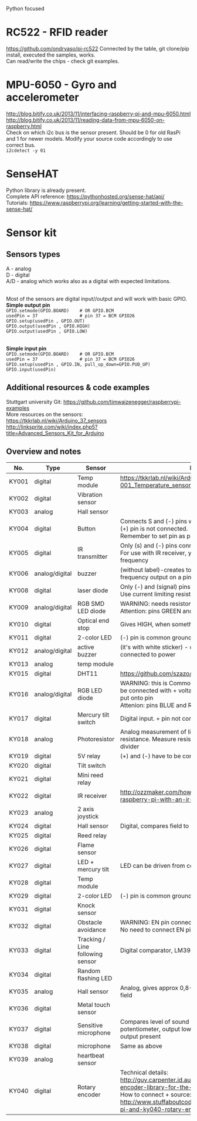 Python focused

# RC522 - RFID reader
https://github.com/ondryaso/pi-rc522
Connected by the table, git clone/pip install, executed the samples, works.<BR>
Can read/write the chips - check git examples.

# MPU-6050 - Gyro and accelerometer
http://blog.bitify.co.uk/2013/11/interfacing-raspberry-pi-and-mpu-6050.html <BR>
http://blog.bitify.co.uk/2013/11/reading-data-from-mpu-6050-on-raspberry.html <BR>
Check on which i2c bus is the sensor present. Should be 0 for old RasPi and 1 for newer models. 
Modify your source code accordingly to use correct bus.<BR>
`i2cdetect -y 01`

# SenseHAT
Python library is already present.<BR>
Complete API reference: https://pythonhosted.org/sense-hat/api/ <BR>
Tutorials: https://www.raspberrypi.org/learning/getting-started-with-the-sense-hat/

# Sensor kit
## Sensors types
A - analog<BR>
D - digital<BR>
A/D - analog which works also as a digital with expected limitations.<BR><BR>

Most of the sensors are digital input//output and will work with basic GPIO.<BR>
**Simple output pin**<BR>
`GPIO.setmode(GPIO.BOARD)    # OR GPIO.BCM`<BR>
`usedPin = 37                # pin 37 = BCM GPIO26`<BR>
`GPIO.setup(usedPin , GPIO.OUT)`<BR>
`GPIO.output(usedPin , GPIO.HIGH)`<BR>
`GPIO.output(usedPin , GPIO.LOW)`<BR><BR>

**Simple input pin**<BR>
`GPIO.setmode(GPIO.BOARD)    # OR GPIO.BCM`<BR>
`usedPin = 37                # pin 37 = BCM GPIO26`<BR>
`GPIO.setup(usedPin , GPIO.IN, pull_up_down=GPIO.PUD_UP)`<BR>
`GPIO.input(usedPin) `


## Additional resources & code examples
Stuttgart university Git: https://github.com/timwaizenegger/raspberrypi-examples  <BR>
More resources on the sensors: <BR>
https://tkkrlab.nl/wiki/Arduino_37_sensors <BR>
http://linksprite.com/wiki/index.php5?title=Advanced_Sensors_Kit_for_Arduino <BR>

## Overview and notes
| No. | Type | Sensor | Notes
| --- | --- | --- | ----
| KY001| digital| Temp module| https://tkkrlab.nl/wiki/Arduino_KY-001_Temperature_sensor_module
| KY002| digital| Vibration sensor| 
| KY003| analog| Hall sensor| 
| KY004| digital| Button| Connects S and (-) pins when pressed. <BR> (+) pin is not connected. <BR> Remember to set pin as pull-up.
| KY005| digital| IR transmitter| Only (s) and (-) pins connected. Use resistor! <BR> For use with IR receiver, you have to generate proper frequency
| KY006| analog/digital| buzzer| (without label)-creates tones, you have to create frequency output on a pin
| KY008| digital| laser diode| Only (-) and (signal) pins connected.  <BR> Use current limiting resistor!
| KY009| analog/digital| RGB SMD LED diode| WARNING: needs resistors! <BR> Attention: pins GREEN and RED swapped
| KY010| digital| Optical end stop| Gives HIGH, when something blocks the light
| KY011| digital| 2-color LED| (-) pin is common ground (cathode)
| KY012| analog/digital| active buzzer| (it's with white sticker) - creates sound when connected to power
| KY013| analog| temp module| 
| KY015| digital| DHT11| https://github.com/szazo/DHT11_Python
| KY016| analog/digital| RGB LED diode| WARNING: this is Common Anode diode, so pin (-) is to be connected with + voltage, diode is lit when LOW is put onto pin <BR> Attenion: pins BLUE and RED swapped
| KY017| digital| Mercury tilt switch| Digital input. + pin not connected
| KY018| analog| Photoresistor| Analog measurement of light intensity, changes resistance. Measure resistance and design voltage divider
| KY019| digital| 5V relay| (+) and (-) have to be connected, when S is pull up
| KY020| digital| Tilt switch| 
| KY021| digital| Mini reed relay| 
| KY022| digital| IR receiver| http://ozzmaker.com/how-to-control-the-gpio-on-a-raspberry-pi-with-an-ir-remote/
| KY023| analog| 2 axis joystick| 
| KY024| digital| Hall sensor| Digital, compares field to preset level
| KY025| digital| Reed relay| 
| KY026| digital| Flame sensor| 
| KY027| digital| LED + mercury tilt| LED can be driven from controller or by tilt of sensor.
| KY028| digital| Temp module| 
| KY029| digital| 2-color LED| (-) pin is common ground (cathode)
| KY031| digital| Knock sensor| 
| KY032| digital| Obstacle avoidance| WARNING: EN pin connected directly to GND <BR> No need to connect EN pin
| KY033| digital| Tracking / Line following sensor| Digital comparator, LM393
| KY034| digital| Random flashing LED| 
| KY035| analog| Hall sensor| Analog, gives approx 0,8-2,5 V according to magnetic field
| KY036| digital| Metal touch sensor| 
| KY037| digital| Sensitive microphone| Compares level of sound with level set by potentiometer, output low when sound is louder. Analog output present
| KY038| digital| microphone| Same as above
| KY039| analog| heartbeat sensor| 
| KY040| digital| Rotary encoder| Technical details: http://guy.carpenter.id.au/gaugette/2013/01/14/rotary-encoder-library-for-the-raspberry-pi/ <BR> How to connect + source: http://www.stuffaboutcode.com/2015/05/raspberry-pi-and-ky040-rotary-encoder.html

